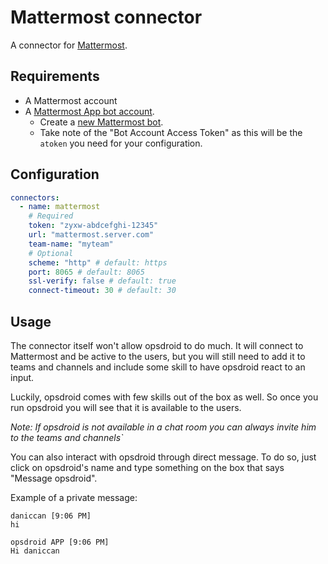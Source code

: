 # Mattermost connector

A connector for [Mattermost](https://mattermost.com/).

## Requirements

* A Mattermost account
* A [Mattermost App bot account](https://docs.mattermost.com/developer/bot-accounts.html).
  * Create a [new Mattermost bot](https://docs.mattermost.com/developer/bot-accounts.html).
  * Take note of the "Bot Account Access Token" as this will be the `atoken` you need for your configuration.

## Configuration

```yaml
connectors:
  - name: mattermost
    # Required
    token: "zyxw-abdcefghi-12345"
    url: "mattermost.server.com"
    team-name: "myteam"
    # Optional
    scheme: "http" # default: https
    port: 8065 # default: 8065
    ssl-verify: false # default: true
    connect-timeout: 30 # default: 30
```

## Usage
The connector itself won't allow opsdroid to do much. It will connect to Mattermost and be active to the users,
but you will still need to add it to teams and channels and include some skill to have opsdroid react to an input.

Luckily, opsdroid comes with few skills out of the box as well. So once you run opsdroid you will see that it is available to the users.

_Note: If opsdroid is not available in a chat room you can always invite him to the teams and channels`_

You can also interact with opsdroid through direct message. To do so, just click on opsdroid's name and type something on the box that says "Message opsdroid".

Example of a private message:

```
daniccan [9:06 PM]
hi

opsdroid APP [9:06 PM]
Hi daniccan
```
